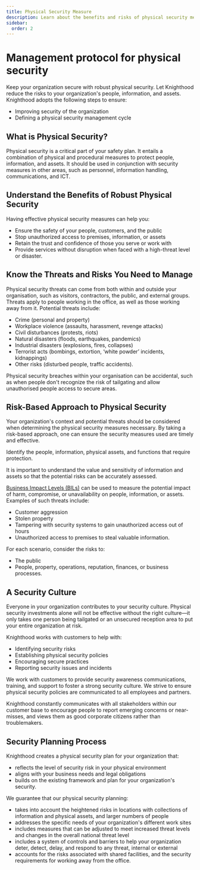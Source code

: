 ```yaml
---
title: Physical Security Measure
description: Learn about the benefits and risks of physical security measures 
sidebar:
  order: 2
---
```


# Management protocol for physical security

Keep your organization secure with robust physical security. Let Knighthood reduce the risks to your organization's people, information, and assets. Knighthood adopts the following steps to ensure:

- Improving security of the organization
- Defining a physical security management cycle

## What is Physical Security?

Physical security is a critical part of your safety plan. It entails a combination of physical and procedural measures to protect people, information, and assets. It should be used in conjunction with security measures in other areas, such as personnel, information handling, communications, and ICT.

## Understand the Benefits of Robust Physical Security

Having effective physical security measures can help you:

- Ensure the safety of your people, customers, and the public
- Stop unauthorized access to premises, information, or assets
- Retain the trust and confidence of those you serve or work with
- Provide services without disruption when faced with a high-threat level or disaster.

## Know the Threats and Risks You Need to Manage

Physical security threats can come from both within and outside your organisation, such as visitors, contractors, the public, and external groups. Threats apply to people working in the office, as well as those working away from it. Potential threats include:

- Crime (personal and property)
- Workplace violence (assaults, harassment, revenge attacks)
- Civil disturbances (protests, riots)
- Natural disasters (floods, earthquakes, pandemics)
- Industrial disasters (explosions, fires, collapses)
- Terrorist acts (bombings, extortion, ‘white powder’ incidents, kidnappings)
- Other risks (disturbed people, traffic accidents).

Physical security breaches within your organisation can be accidental, such as when people don't recognize the risk of tailgating and allow unauthorised people access to secure areas.

## Risk-Based Approach to Physical Security

Your organization's context and potential threats should be considered when determining the physical security measures necessary. By taking a risk-based approach, one can ensure the security measures used are timely and effective.

Identify the people, information, physical assets, and functions that require protection.

It is important to understand the value and sensitivity of information and assets so that the potential risks can be accurately assessed.

[Business Impact Levels (BILs)](/security/governance/bil) can be used to measure the potential impact of harm, compromise, or unavailability on people, information, or assets. Examples of such threats include:

- Customer aggression
- Stolen property
- Tampering with security systems to gain unauthorized access out of hours
- Unauthorized access to premises to steal valuable information.

For each scenario, consider the risks to:

- The public
- People, property, operations, reputation, finances, or business processes.

## A Security Culture

Everyone in your organization contributes to your security culture. Physical security investments alone will not be effective without the right culture—it only takes one person being tailgated or an unsecured reception area to put your entire organization at risk.

Knighthood works with customers to help with:

- Identifying security risks
- Establishing physical security policies
- Encouraging secure practices
- Reporting security issues and incidents

We work with customers to provide security awareness communications, training, and support to foster a strong security culture. We strive to ensure physical security policies are communicated to all employees and partners.

Knighthood constantly communicates with all stakeholders within our customer base to encourage people to report emerging concerns or near-misses, and views them as good corporate citizens rather than troublemakers.

## Security Planning Process

Knighthood creates a physical security plan for your organization that:

- reflects the level of security risk in your physical environment
- aligns with your business needs and legal obligations
- builds on the existing framework and plan for your organization's security.

We guarantee that our physical security planning:

- takes into account the heightened risks in locations with collections of information and physical assets, and larger numbers of people
- addresses the specific needs of your organization's different work sites
- includes measures that can be adjusted to meet increased threat levels and changes in the overall national threat level
- includes a system of controls and barriers to help your organization deter, detect, delay, and respond to any threat, internal or external
- accounts for the risks associated with shared facilities, and the security requirements for working away from the office.
